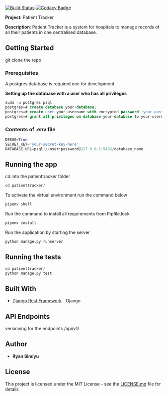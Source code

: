 [![Build Status](https://travis-ci.org/Raywire/patientTracker.svg?branch=develop)](https://travis-ci.org/Raywire/patientTracker)
[![Codacy Badge](https://api.codacy.com/project/badge/Grade/57a5176fa85f42a7be59cf53dc0d1a4c)](https://www.codacy.com/app/Raywire/patientTracker?utm_source=github.com&amp;utm_medium=referral&amp;utm_content=Raywire/patientTracker&amp;utm_campaign=Badge_Grade)

**Project**: Patient Tracker

**Description**: Patient Tracker is a system for hospitals to manage records of all their patients in one centralised database.

## Getting Started

git clone the repo

### Prerequisites

A postgres database is required one for development

**Setting up the database with a user who has all privileges**
```sql
sudo -u postgres psql
postgres=# create database your-database;
postgres=# create user your-username with encrypted password 'your-password';
postgres=# grant all privileges on database your-database to your-username;
```
### Contents of .env file

```python
DEBUG=True
SECRET_KEY='your-secret-key-here'
DATABASE_URL=psql://user:password@127.0.0.1:5432/database_name
```
## Running the app
cd into the patienttracker folder
```python
cd patienttracker/
```
To activate the virtual environment run the command below

```python
pipenv shell
```
Run the command to install all requirements from Pipfile.lock

```python
pipenv install
```
Run the application by starting the server
```python
python manage.py runserver
```

## Running the tests

```python
cd patienttracker/
python manage.py test
```

## Built With

*   [Django Rest Framework](https://www.django-rest-framework.org/) - Django

## API Endpoints

versioning for the endpoints
/api/v1/

## Author

*   **Ryan Simiyu** 

## License

This project is licensed under the MIT License - see the [LICENSE.md](LICENSE) file for details